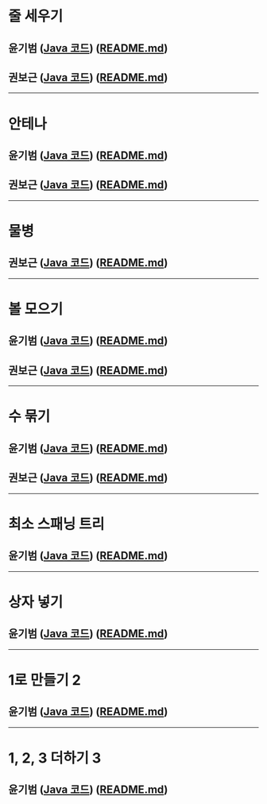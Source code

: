 # 줄 세우기

## 윤기범 ([Java 코드](백준_줄세우기_윤기범.java)) ([README.md](src/줄세우기_윤기범.md))
## 권보근 ([Java 코드](백준_줄세우기_권보근.java)) ([README.md](src/줄세우기_권보근.md))

<hr>

# 안테나

## 윤기범 ([Java 코드](백준_안테나_윤기범.java)) ([README.md](src/안테나_윤기범.md))
## 권보근 ([Java 코드](백준_안테나_권보근.java)) ([README.md](src/안테나_권보근.md))

<hr>

# 물병

## 권보근 ([Java 코드](백준_물병_권보근.java)) ([README.md](src/물병_권보근.md))

<hr>

# 볼 모으기
## 윤기범 ([Java 코드](백준_볼모으기_윤기범.java)) ([README.md](src/볼모으기_윤기범.md))
## 권보근 ([Java 코드](백준_볼모으기_권보근.java)) ([README.md](src/볼모으기_권보근.md))

<hr>

# 수 묶기
## 윤기범 ([Java 코드](백준_수묶기_윤기범.java)) ([README.md](src/수묶기_윤기범.md))
## 권보근 ([Java 코드](백준_수묶기_권보근.java)) ([README.md](src/수묶기_권보근.md))

<hr>

# 최소 스패닝 트리
## 윤기범 ([Java 코드](백준_최소스패닝트리_윤기범.java)) ([README.md](src/최소스패닝트리_윤기범.md))

<hr>

# 상자 넣기
## 윤기범 ([Java 코드](백준_상자넣기_윤기범.java)) ([README.md](src/상자넣기_윤기범.md))

<hr>

# 1로 만들기 2
## 윤기범 ([Java 코드](백준_1로만들기2_윤기범.java)) ([README.md](src/1로만들기2_윤기범.md))

<hr>

# 1, 2, 3 더하기 3
## 윤기범 ([Java 코드](백준_1,2,3더하기3_윤기범.java)) ([README.md](src/1,2,3더하기3_윤기범.md))
